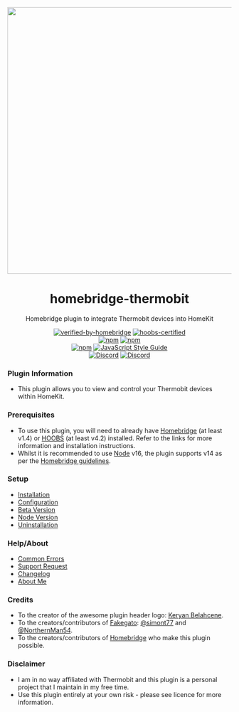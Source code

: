 <p align="center">
   <a href="https://github.com/bwp91/homebridge-thermobit"><img src="https://user-images.githubusercontent.com/43026681/139461380-5092c1d9-f658-4b64-87e5-72eecf03fb06.png" width="600px"></a>
</p>
<span align="center">

# homebridge-thermobit

Homebridge plugin to integrate Thermobit devices into HomeKit

[![verified-by-homebridge](https://badgen.net/badge/homebridge/verified/purple)](https://github.com/homebridge/homebridge/wiki/Verified-Plugins)
[![hoobs-certified](https://badgen.net/badge/HOOBS/certified/yellow)](https://plugins.hoobs.org/plugin/homebridge-thermobit)  
[![npm](https://img.shields.io/npm/v/homebridge-thermobit/latest?label=latest)](https://www.npmjs.com/package/homebridge-thermobit)
[![npm](https://img.shields.io/npm/v/homebridge-thermobit/beta?label=beta)](https://github.com/bwp91/homebridge-thermobit/wiki/Beta-Version)  
[![npm](https://img.shields.io/npm/dt/homebridge-thermobit)](https://www.npmjs.com/package/homebridge-thermobit)
[![JavaScript Style Guide](https://img.shields.io/badge/code_style-standard-brightgreen.svg)](https://standardjs.com)  
[![Discord](https://img.shields.io/discord/784827113378676736?color=728ED5&logo=discord&label=bwp91-discord)](https://discord.com/channels/784827113378676736/784827113378676739)
[![Discord](https://img.shields.io/discord/432663330281226270?color=728ED5&logo=discord&label=hb-discord)](https://discord.com/channels/432663330281226270/742733745743855627)

</span>

### Plugin Information

- This plugin allows you to view and control your Thermobit devices within HomeKit.

### Prerequisites

- To use this plugin, you will need to already have [Homebridge](https://homebridge.io) (at least v1.4) or [HOOBS](https://hoobs.org) (at least v4.2) installed. Refer to the links for more information and installation instructions.
- Whilst it is recommended to use [Node](https://nodejs.org/en/) v16, the plugin supports v14 as per the [Homebridge guidelines](https://github.com/homebridge/homebridge/wiki/How-To-Update-Node.js).

### Setup

- [Installation](https://github.com/bwp91/homebridge-thermobit/wiki/Installation)
- [Configuration](https://github.com/bwp91/homebridge-thermobit/wiki/Configuration)
- [Beta Version](https://github.com/bwp91/homebridge-thermobit/wiki/Beta-Version)
- [Node Version](https://github.com/bwp91/homebridge-thermobit/wiki/Node-Version)
- [Uninstallation](https://github.com/bwp91/homebridge-thermobit/wiki/Uninstallation)

### Help/About

- [Common Errors](https://github.com/bwp91/homebridge-thermobit/wiki/Common-Errors)
- [Support Request](https://github.com/bwp91/homebridge-thermobit/issues/new/choose)
- [Changelog](https://github.com/bwp91/homebridge-thermobit/blob/latest/CHANGELOG.md)
- [About Me](https://github.com/sponsors/bwp91)

### Credits

- To the creator of the awesome plugin header logo: [Keryan Belahcene](https://www.instagram.com/keryan.me).
- To the creators/contributors of [Fakegato](https://github.com/simont77/fakegato-history): [@simont77](https://github.com/simont77) and [@NorthernMan54](https://github.com/NorthernMan54).
- To the creators/contributors of [Homebridge](https://homebridge.io) who make this plugin possible.

### Disclaimer

- I am in no way affiliated with Thermobit and this plugin is a personal project that I maintain in my free time.
- Use this plugin entirely at your own risk - please see licence for more information.
